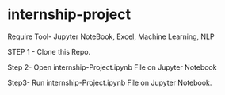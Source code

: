 # internship-project
Require Tool- Jupyter NoteBook, Excel, Machine Learning, NLP


STEP 1 - Clone this Repo. 

Step 2- Open internship-Project.ipynb File on Jupyter Notebook

Step3- Run internship-Project.ipynb File on Jupyter Notebook.


